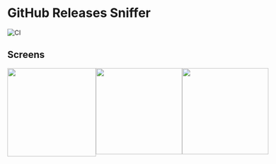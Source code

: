 # GitHub Releases Sniffer

![CI](https://github.com/ralvescosta/github_releases_sniffer/workflows/CI/badge.svg?branch=rn-develop)


## Screens

<div style="display:flex; justify-content:space-around">
<image width="200" src="./docs/assets/signin-gif.gif" >

<image width="195" src="./docs/assets/dashboard.jpeg" >
<image width="195" src="./docs/assets/search.jpeg" >

</div>